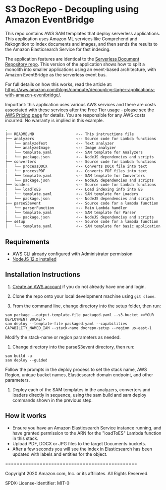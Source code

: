 # S3 DocRepo - Decoupling using Amazon EventBridge

This repo contains AWS SAM templates that deploy serverless applications. This application uses Amazon ML services like Comprehend and Rekognition to index documents and images, and then sends the results to the Amazon Elasticsearch Service for fast indexing.

The application features are identical to the [Serverless Document Repository repo](https://github.com/jbesw/s3-to-lambda/tree/master/docrepository). This version of the application shows how to split a monolith into smaller applications using an event-based architecture, with Amazon EventBridge as the serverless event bus.

For full details on how this works, read the article at: https://aws.amazon.com/blogs/compute/decoupling-larger-applications-with-amazon-eventbridge/.

Important: this application uses various AWS services and there are costs associated with these services after the Free Tier usage - please see the [AWS Pricing page](https://aws.amazon.com/pricing/) for details. You are responsible for any AWS costs incurred. No warranty is implied in this example.

```bash
.
├── README.MD                   <-- This instructions file
├── analyzers                   <-- Source code for Lambda functions
│   └── analyzeText             <-- Text analyzer
│   └── analyzeImage            <-- Image analyzer
│   └── template.yaml           <-- SAM template for Analyzers
│   └── package.json            <-- NodeJS dependencies and scripts
├── converters                  <-- Source code for Lambda functions
│   └── processDOCX             <-- Converts DOCX file into text
│   └── processPDF              <-- Converts PDF files into text
│   └── template.yaml           <-- SAM template for Converters
│   └── package.json            <-- NodeJS dependencies and scripts
├── loaders                     <-- Source code for Lambda functions
│   └── loadToES                <-- Load indexing info into ES
│   └── template.yaml           <-- SAM template for Loaders
│   └── package.json            <-- NodeJS dependencies and scripts
├── parseS3event                <-- Source code for a lambda function
│   └── parserFunction          <-- Main Lambda handler
│   └── template.yaml           <-- SAM template for Parser
│   └── package.json            <-- NodeJS dependencies and scripts
├── setup                       <-- Source code for a lambda function
│   └── template.yaml           <-- SAM template for basic application
```

## Requirements

* AWS CLI already configured with Administrator permission
* [NodeJS 12.x installed](https://nodejs.org/en/download/)

## Installation Instructions

1. [Create an AWS account](https://portal.aws.amazon.com/gp/aws/developer/registration/index.html) if you do not already have one and login.

1. Clone the repo onto your local development machine using `git clone`.

1. From the command line, change directory into the setup folder, then run:
```
sam package --output-template-file packaged.yaml --s3-bucket <<YOUR DEPLOYMENT BUCKET>
sam deploy --template-file packaged.yaml --capabilities CAPABILITY_NAMED_IAM --stack-name docrepo-setup --region us-east-1
```
Modify the stack-name or region parameters as needed.

1. Change directory into the parseS3event directory, then run:
``` 
sam build -u
sam deploy --guided
```
Follow the prompts in the deploy process to set the stack name, AWS Region, unique bucket names, Elasticsearch domain endpoint, and other parameters.

1. Deploy each of the SAM templates in the analyzers, converters and loaders directly in sequence, using the sam build and sam deploy commands shown in the previous step.

## How it works

* Ensure you have an Amazon Elasticsearch Service instance running, and have granted permission to the ARN for the "loadToES" Lambda function in this stack. 
* Upload PDF, DOCX or JPG files to the target Documents buckets.
* After a few seconds you will see the index in Elasticsearch has been updated with labels and entities for the object.

==============================================

Copyright 2020 Amazon.com, Inc. or its affiliates. All Rights Reserved.

SPDX-License-Identifier: MIT-0
